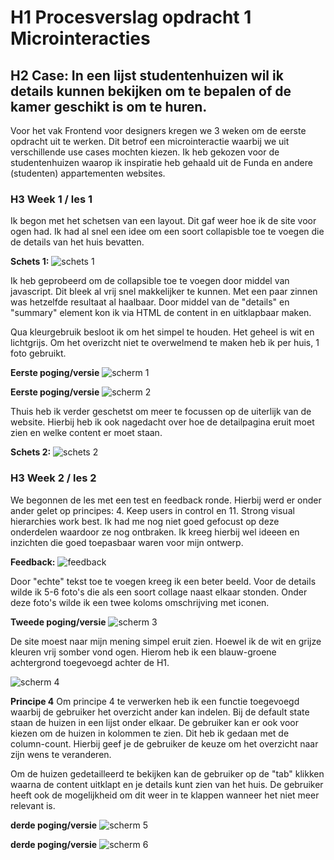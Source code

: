 # H1 Procesverslag opdracht 1 Microinteracties
## H2 Case: In een lijst studentenhuizen wil ik details kunnen bekijken om te bepalen of de kamer geschikt is om te huren.

Voor het vak Frontend voor designers kregen we 3 weken om de eerste opdracht uit te werken. Dit betrof een microinteractie waarbij we uit verschillende use cases mochten kiezen. Ik heb gekozen voor de studentenhuizen waarop ik inspiratie heb gehaald uit de Funda en andere (studenten) appartementen websites. 

### H3 Week 1 / les 1

Ik begon met het schetsen van een layout. Dit gaf weer hoe ik de site voor ogen had. Ik had al snel een idee om een soort collapisble toe te voegen die de details van het huis bevatten. 

**Schets 1:** 
![schets 1](https://github.com/joeyqman/frontend-voor-designers-1920/blob/master/opdracht1/opdracht1/img/schetsen-fvd/schets%201.png)

Ik heb geprobeerd om de collapsible toe te voegen door middel van javascript. Dit bleek al vrij snel makkelijker te kunnen. Met een paar zinnen was hetzelfde resultaat al haalbaar. Door middel van de "details" en "summary" element kon ik via HTML de content in en uitklapbaar maken. 
  
Qua kleurgebruik besloot ik om het simpel te houden. Het geheel is wit en lichtgrijs. Om het overizcht niet te overwelmend te maken heb ik per huis, 1 foto gebruikt. 
  
**Eerste poging/versie**
![scherm 1](https://github.com/joeyqman/frontend-voor-designers-1920/blob/master/opdracht1/opdracht1/img/schetsen-fvd/screen1.png)

**Eerste poging/versie** 
![scherm 2](https://github.com/joeyqman/frontend-voor-designers-1920/blob/master/opdracht1/opdracht1/img/schetsen-fvd/screen2.png)

Thuis heb ik verder geschetst om meer te focussen op de uiterlijk van de website. Hierbij heb ik ook nagedacht over hoe de detailpagina eruit moet zien en welke content er moet staan.

**Schets 2:**
![schets 2](https://github.com/joeyqman/frontend-voor-designers-1920/blob/master/opdracht1/opdracht1/img/schetsen-fvd/schets%202.png)

### H3 Week 2 / les 2

We begonnen de les met een test en feedback ronde. Hierbij werd er onder ander gelet op principes: 4. Keep users in control en 11. Strong visual hierarchies work best. Ik had me nog niet goed gefocust op deze onderdelen waardoor ze nog ontbraken. Ik kreeg hierbij wel ideeen en inzichten die goed toepasbaar waren voor mijn ontwerp.

**Feedback:**
![feedback](https://github.com/joeyqman/frontend-voor-designers-1920/blob/master/opdracht1/opdracht1/img/schetsen-fvd/feedback-l2.png)

Door "echte" tekst toe te voegen kreeg ik een beter beeld. Voor de details wilde ik 5-6 foto's die als een soort collage naast elkaar stonden. Onder deze foto's wilde ik een twee koloms omschrijving met iconen.

**Tweede poging/versie** 
![scherm 3](https://github.com/joeyqman/frontend-voor-designers-1920/blob/master/opdracht1/opdracht1/img/schetsen-fvd/screen3.png)

De site moest naar mijn mening simpel eruit zien. Hoewel ik de wit en grijze kleuren vrij somber vond ogen. Hierom heb ik een blauw-groene achtergrond toegevoegd achter de H1. 

![scherm 4](https://github.com/joeyqman/frontend-voor-designers-1920/blob/master/opdracht1/opdracht1/img/schetsen-fvd/screen5.png)

**Principe 4**
Om principe 4 te verwerken heb ik een functie toegevoegd waarbij de gebruiker het overzicht ander kan indelen. Bij de default state staan de huizen in een lijst onder elkaar. De gebruiker kan er ook voor kiezen om de huizen in kolommen te zien. Dit heb ik gedaan met de column-count. Hierbij geef je de gebruiker de keuze om het overzicht naar zijn wens te veranderen. 

Om de huizen gedetailleerd te bekijken kan de gebruiker op de "tab" klikken waarna de content uitklapt en je details kunt zien van het huis. De gebruiker heeft ook de mogelijkheid om dit weer in te klappen wanneer het niet meer relevant is.

**derde poging/versie** 
![scherm 5](https://github.com/joeyqman/frontend-voor-designers-1920/blob/master/opdracht1/opdracht1/img/schetsen-fvd/screen4.png)

**derde poging/versie** 
![scherm 6](https://github.com/joeyqman/frontend-voor-designers-1920/blob/master/opdracht1/opdracht1/img/schetsen-fvd/screen7.2.png)









